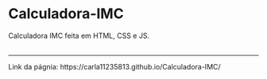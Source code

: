 # Calculadora-IMC
Calculadora IMC feita em HTML, CSS e JS. <br> <br>
<hr>
Link da págnia: https://carla11235813.github.io/Calculadora-IMC/
